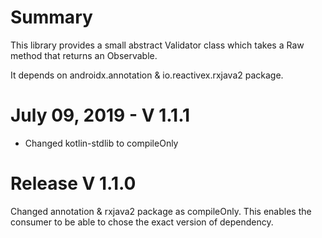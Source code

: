 Summary
=======
This library provides a small abstract Validator class which takes a Raw
method that returns an Observable. 

It depends on androidx.annotation & io.reactivex.rxjava2 package.

July 09, 2019 - V 1.1.1
===============
- Changed kotlin-stdlib to compileOnly 

Release V 1.1.0
===============
Changed annotation & rxjava2 package as compileOnly.
This enables the consumer to be able to chose the exact version of dependency.
